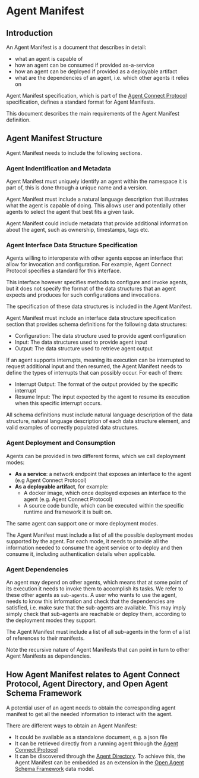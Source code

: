 # Agent Manifest

## Introduction

An Agent Manifest is a document that describes in detail:
* what an agent is capable of
* how an agent can be consumed if provided as-a-service
* how an agent can be deployed if provided as a deployable artifact
* what are the dependencies of an agent, i.e. which other agents it relies on

Agent Manifest specification, which is part of the [Agent Connect Protocol](connect.md) specification, defines a standard format for Agent Manifests.

This document describes the main requirements of the Agent Manifest definition.

## Agent Manifest Structure

Agent Manifest needs to include the following sections.

### Agent Indentification and Metadata
Agent Manifest must uniquely identify an agent within the namespace it is part of, this is done through a unique name and a version. 

Agent Manifest must include a natural language description that illustrates what the agent is capable of doing. This allows user and potentially other agents to select the agent that best fits a given task.

Agent Manifest could include metadata that provide additional information about the agent, such as ownership, timestamps, tags etc.

### Agent Interface Data Structure Specification
Agents willing to interoperate with other agents expose an interface that allow for invocation and configuration. For example, Agent Connect Protocol specifies a standard for this interface. 

This interface however specifies methods to configure and invoke agents, but it does not specify the format of the data structures that an agent expects and produces for such configurations and invocations.

The specification of these data structures is included in the Agent Manifest.

Agent Manifest must include an interface data structure specification section that provides schema definitions for the following data structures:
* Configuration: The data structure used to provide agent configuration 
* Input: The data structures used to provide agent input
* Output: The data structure used to retrieve agent output

If an agent supports interrupts, meaning its execution can be interrupted to request additional input and then resumed, the Agent Manifest needs to define the types of interrupts that can possibly occur. For each of them:
   * Interrupt Output: The format of the output provided by the specific interrupt
   * Resume Input: The input expected by the agent to resume its execution when this specific interrupt occurs.

All schema definitions must include natural language description of the data structure, natural language description of each data structure element, and valid examples of correctly populated data structures. 

### Agent Deployment and Consumption
Agents can be provided in two different forms, which we call deployment modes:

* **As a service**: a network endpoint that exposes an interface to the agent (e.g Agent Connect Protocol)
* **As a deployable artifact**, for example:
   * A docker image, which once deployed exposes an interface to the agent (e.g. Agent Connect Protocol)
   * A source code bundle, which can be executed within the specific runtime and framework it is built on.

The same agent can support one or more deployment modes.

The Agent Manifest must include a list of all the possible deployment modes supported by the agent. For each mode, it needs to provide all the information needed to consume the agent service or to deploy and then consume it, including authentication details when applicable.

### Agent Dependencies
An agent may depend on other agents, which means that at some point of its execution it needs to invoke them to accomplish its tasks. We refer to these other agents as `sub-agents`.  A user who wants to use the agent, needs to know this information and check that the dependencies are satisfied, i.e. make sure that the sub-agents are available. 
This may imply simply check that sub-agents are reachable or deploy them, according to the deployment modes they support.

The Agent Manifest must include a list of all sub-agents in the form of a list of references to their manifests.

Note the recursive nature of Agent Manifests that can point in turn to other Agent Manifests as dependencies.

## How Agent Manifest relates to Agent Connect Protocol, Agent Directory, and  Open Agent Schema Framework
A potential user of an agent needs to obtain the corresponding agent manifest to get all the needed information to interact with the agent.

There are different ways to obtain an Agent Manifest:
* It could be available as a standalone document, e.g. a json file
* It can be retrieved directly from a running agent through the [Agent Connect Protocol](connect.md)
* It can be discovered through the [Agent Directory](dir.md). To achieve this, the Agent Manifest can be embedded as an extension in the [Open Agent Schema Framework](data_model.md) data model.
